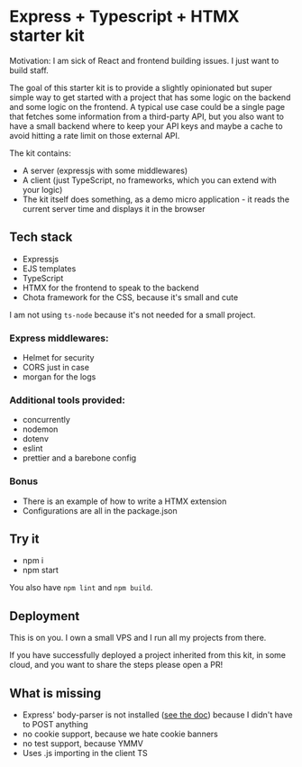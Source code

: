 # Express + Typescript + HTMX starter kit

Motivation: I am sick of React and frontend building issues. I just want to build staff.

The goal of this starter kit is to provide a slightly opinionated but super simple way to get started with a project that has some logic on the backend and some logic on the frontend. A typical use case could be a single page that fetches some information from a third-party API, but you also want to have a small backend where to keep your API keys and maybe a cache to avoid hitting a rate limit on those external API.

The kit contains:
- A server (expressjs with some middlewares)
- A client (just TypeScript, no frameworks, which you can extend with your logic)
- The kit itself does something, as a demo micro application - it reads the current server time and displays it in the browser

## Tech stack
- Expressjs
- EJS templates
- TypeScript
- HTMX for the frontend to speak to the backend
- Chota framework for the CSS, because it's small and cute

I am not using `ts-node` because it's not needed for a small project.

### Express middlewares:
- Helmet for security
- CORS just in case
- morgan for the logs

### Additional tools provided:
- concurrently
- nodemon
- dotenv
- eslint
- prettier and a barebone config

### Bonus
- There is an example of how to write a HTMX extension
- Configurations are all in the package.json

## Try it

- npm i
- npm start

You also have `npm lint` and `npm build`.

## Deployment

This is on you. I own a small VPS and I run all my projects from there.

If you have successfully deployed a project inherited from this kit, in some cloud, and you want to share the steps please open a PR!

## What is missing
- Express' body-parser is not installed ([see the doc](https://expressjs.com/en/resources/middleware/body-parser.html)) because I didn't have to POST anything
- no cookie support, because we hate cookie banners
- no test support, because YMMV
- Uses .js importing in the client TS

